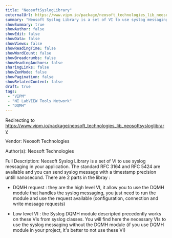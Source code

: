 ```yaml
---
title: "NeosoftSyslogLibrary"
externalUrl: https://www.vipm.io/package/neosoft_technologies_lib_neosoftsysloglibrary
summary: "Neosoft Syslog Library is a set of VI to use syslog messaging  in your application."
showSummary: true
showAuthor: false
showEdit: false
showData: false
showViews: false
showReadingTime: false
showWordCount: false
showBreadcrumbs: false
showHeadingAnchors: false
sharingLinks: false
showZenMode: false
showPagination: false
showRelatedContent: false
draft: true
tags:
 - "VIPM"
 - "NI LabVIEW Tools Network"
 - "DQMH"
---
```


Redirecting to https://www.vipm.io/package/neosoft_technologies_lib_neosoftsysloglibrary

Vendor: Neosoft Technologies

Author(s): Neosoft Technologies
 
Full Description:
Neosoft Syslog Library is a set of VI to use syslog messaging  in your application. The standard RFC 3164 and RFC 5424 are available and you can send syslog message with a timestamp precision untill nanosecond. There are 2 parts in the libray :

- DQMH request : they are the high level VI, it allow you to use the DQMH module that handles the syslog messaging, you just need to run the module and use the request available (configuration, connection and write message requests)

- Low level VI : the Syslog DQMH module descripted precedently  works on these VIs from syslog classes. You will find here the necessary VIs to use the syslog messaging without the DQMH module (if you use DQMH module in your project, it's better to not use these VI)